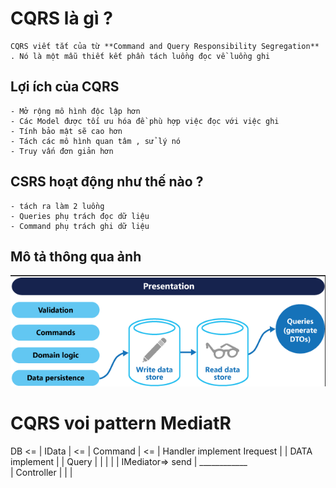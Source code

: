 # CQRS là gì ? 
    CQRS viết tắt của từ **Command and Query Responsibility Segregation** . Nó là một mẫu thiết kết phần tách luồng đọc về luồng ghi 
## Lợi ích của CQRS 
    - Mở rộng mô hình độc lập hơn 
    - Các Model được tối ưu hóa đề phù hợp việc đọc với việc ghi 
    - Tính bảo mật sẽ cao hơn 
    - Tách các mô hình quan tâm , sử lý nó 
    - Truy vấn đơn giản hơn 
## CSRS hoạt động như thế nào ? 
    - tách ra làm 2 luồng 
    - Queries phụ trách đọc dữ liệu 
    - Command phụ trách ghi dữ liệu 
## Mô tả thông qua ảnh
![description is an images](images/PatternCQRS.png)
# CQRS voi pattern MediatR 

DB <= | IData           | <= | Command | <= | Handler implement Irequest |
      | DATA implement  |    | Query   |    |                            |
                                | 
                                | IMediator=> send 
                                |
                              ____________  
                             | Controller |
                             |            |